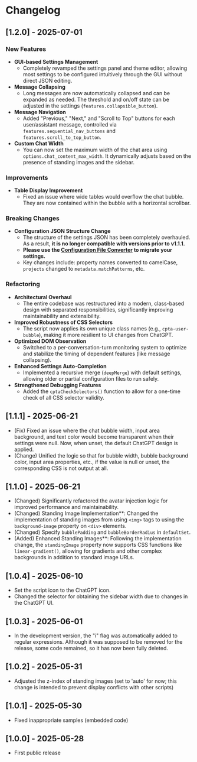 # Changelog

## [1.2.0] - 2025-07-01

### New Features
- **GUI-based Settings Management**
  - Completely revamped the settings panel and theme editor, allowing most settings to be configured intuitively through the GUI without direct JSON editing.
- **Message Collapsing**
  - Long messages are now automatically collapsed and can be expanded as needed. The threshold and on/off state can be adjusted in the settings (`features.collapsible_button`).
- **Message Navigation**
  - Added "Previous," "Next," and "Scroll to Top" buttons for each user/assistant message, controlled via `features.sequential_nav_buttons` and `features.scroll_to_top_button`.
- **Custom Chat Width**
  - You can now set the maximum width of the chat area using `options.chat_content_max_width`. It dynamically adjusts based on the presence of standing images and the sidebar.

### Improvements
- **Table Display Improvement**
  - Fixed an issue where wide tables would overflow the chat bubble. They are now contained within the bubble with a horizontal scrollbar.

### Breaking Changes
- **Configuration JSON Structure Change**
  - The structure of the settings JSON has been completely overhauled. As a result, **it is no longer compatible with versions prior to v1.1.1.**
  - **Please use the [Configuration File Converter](https://p65536.github.io/ChatGPT-Project-Theme-Automator/tools/convert_json.html) to migrate your settings.**
  - Key changes include: property names converted to camelCase, `projects` changed to `metadata.matchPatterns`, etc.

### Refactoring
- **Architectural Overhaul**
  - The entire codebase was restructured into a modern, class-based design with separated responsibilities, significantly improving maintainability and extensibility.
- **Improved Robustness of CSS Selectors**
  - The script now applies its own unique class names (e.g., `cpta-user-bubble`), making it more resilient to UI changes from ChatGPT.
- **Optimized DOM Observation**
  - Switched to a per-conversation-turn monitoring system to optimize and stabilize the timing of dependent features (like message collapsing).
- **Enhanced Settings Auto-Completion**
  - Implemented a recursive merge (`deepMerge`) with default settings, allowing older or partial configuration files to run safely.
- **Strengthened Debugging Features**
  - Added the `cptaCheckSelectors()` function to allow for a one-time check of all CSS selector validity.

## [1.1.1] - 2025-06-21
- (Fix) Fixed an issue where the chat bubble width, input area background, and text color would become transparent when their settings were null. Now, when unset, the default ChatGPT design is applied.
- (Change) Unified the logic so that for bubble width, bubble background color, input area properties, etc., if the value is null or unset, the corresponding CSS is not output at all.

## [1.1.0] - 2025-06-21
- (Changed) Significantly refactored the avatar injection logic for improved performance and maintainability.
- (Changed) Standing Image Implementation**: Changed the implementation of standing images from using `<img>` tags to using the `background-image` property on `<div>` elements.
- (Changed) Specify `bubblePadding` and `bubbleBorderRadius` in `defaultSet`.
- (Added) Enhanced Standing Images**: Following the implementation change, the `standingImage` property now supports CSS functions like `linear-gradient()`, allowing for gradients and other complex backgrounds in addition to standard image URLs.

## [1.0.4] - 2025-06-10
- Set the script icon to the ChatGPT icon.
- Changed the selector for obtaining the sidebar width due to changes in the ChatGPT UI.

## [1.0.3] - 2025-06-01
- In the development version, the "i" flag was automatically added to regular expressions. Although it was supposed to be removed for the release, some code remained, so it has now been fully deleted.

## [1.0.2] - 2025-05-31
- Adjusted the z-index of standing images (set to 'auto' for now; this change is intended to prevent display conflicts with other scripts)

## [1.0.1] - 2025-05-30
- Fixed inappropriate samples (embedded code)

## [1.0.0] - 2025-05-28
- First public release